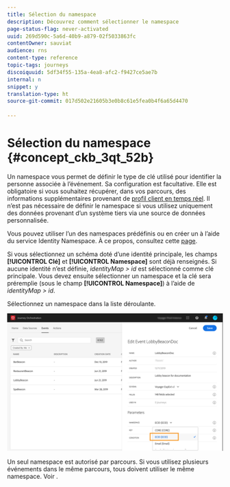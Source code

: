 ```yaml
---
title: Sélection du namespace
description: Découvrez comment sélectionner le namespace
page-status-flag: never-activated
uuid: 269d590c-5a6d-40b9-a879-02f5033863fc
contentOwner: sauviat
audience: rns
content-type: reference
topic-tags: journeys
discoiquuid: 5df34f55-135a-4ea8-afc2-f9427ce5ae7b
internal: n
snippet: y
translation-type: ht
source-git-commit: 017d502e21605b3e0b8c61e5fea0b4f6a65d4470

---
```



# Sélection du namespace {#concept_ckb_3qt_52b}

Un namespace vous permet de définir le type de clé utilisé pour identifier la personne associée à l’événement. Sa configuration est facultative. Elle est obligatoire si vous souhaitez récupérer, dans vos parcours, des informations supplémentaires provenant de [profil client en temps réel](https://www.adobe.io/apis/cloudplatform/dataservices/profile-identity-segmentation/profile-identity-segmentation-services.html#!api-specification/markdown/narrative/technical_overview/unified_profile_architectural_overview/unified_profile_architectural_overview.md). Il n’est pas nécessaire de définir le namespace si vous utilisez uniquement des données provenant d’un système tiers via une source de données personnalisée.

Vous pouvez utiliser l’un des namespaces prédéfinis ou en créer un à l’aide du service Identity Namespace. À ce propos, consultez cette [page](https://www.adobe.io/apis/cloudplatform/dataservices/profile-identity-segmentation/profile-identity-segmentation-services.html#!api-specification/markdown/narrative/technical_overview/identity_namespace_overview/identity_namespace_overview.md).

Si vous sélectionnez un schéma doté d’une identité principale, les champs **[!UICONTROL Clé]** et **[!UICONTROL Namespace]** sont déjà renseignés. Si aucune identité n’est définie, _identityMap > id_ est sélectionné comme clé principale. Vous devez ensuite sélectionner un namespace et la clé sera préremplie (sous le champ **[!UICONTROL Namespace]**) à l’aide de _identityMap > id_.

Sélectionnez un namespace dans la liste déroulante.

![](../assets/journey17.png)

Un seul namespace est autorisé par parcours. Si vous utilisez plusieurs événements dans le même parcours, tous doivent utiliser le même namespace. Voir [](../building-journeys/journey.md).
